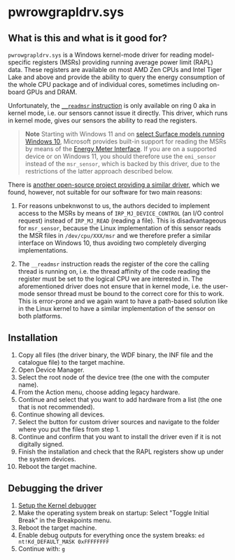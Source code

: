 # pwrowgrapldrv.sys
## What is this and what is it good for?
`pwrowgrapldrv.sys` is a Windows kernel-mode driver for reading model-specific registers (MSRs) providing running average power limit (RAPL) data. These registers are available on most AMD Zen CPUs and Intel Tiger Lake and above and provide the ability to query the energy consumption of the whole CPU package and of individual cores, sometimes including on-board GPUs and DRAM.

Unfortunately, the [`__readmsr` instruction](https://learn.microsoft.com/en-us/cpp/intrinsics/readmsr) is only available on ring 0 aka in kernel mode, i.e. our sensors cannot issue it directly. This driver, which runs in kernel mode, gives our sensors the ability to read the registers.

> **Note**
> Starting with Windows 11 and on [select Surface models running Windows 10](https://fosdem.org/2023/schedule/event/energy_power_profiling_firefox/attachments/slides/5537/export/events/attachments/energy_power_profiling_firefox/slides/5537/FOSDEM_2023_Power_profiling_with_the_Firefox_Profiler.pdf), Microsoft provides built-in support for reading the MSRs by means of the [Energy Meter Interface](https://learn.microsoft.com/en-us/windows-hardware/drivers/powermeter/energy-meter-interface). If you are on a supported device or on Windows 11, you should therefore use the `emi_sensor` instead of the `msr_sensor`, which is backed by this driver, due to the restrictions of the latter approach described below.

There is [another open-source project providing a similar driver](https://github.com/hubblo-org/windows-rapl-driver), which we found, however, not suitable for our software for two main reasons:

1. For reasons unbeknwonst to us, the authors decided to implement access to the MSRs by means of `IRP_MJ_DEVICE_CONTROL` (an I/O control request) instead of `IRP_MJ_READ` (reading a file). This is disadvantageous for `msr_sensor`, because the Linux implementation of this sensor reads the MSR files in `/dev/cpu/XXX/msr` and we therefore prefer a similar interface on Windows 10, thus avoiding two completely diverging implementations.

2. The `__readmsr` instruction reads the register of the core the calling thread is running on, i.e. the thread affinity of the code reading the register must be set to the logical CPU we are interested in. The aforementioned driver does not ensure that in kernel mode, i.e. the user-mode sensor thread must be bound to the correct core for this to work. This is error-prone and we again want to have a path-based solution like in the Linux kernel to have a similar implementation of the sensor on both platforms.

## Installation
1. Copy all files (the driver binary, the WDF binary, the INF file and the catalogue file) to the target machine.
2. Open Device Manager.
3. Select the root node of the device tree (the one with the computer name).
4. From the Action menu, choose adding legacy hardware.
5. Continue and select that you want to add hardware from a list (the one that is not recommended).
6. Continue showing all devices.
7. Select the button for custom driver sources and navigate to the folder where you put the files from step 1.
8. Continue and confirm that you want to install the driver even if it is not digitally signed.
9. Finish the installation and check that the RAPL registers show up under the system devices.
10. Reboot the target machine.

## Debugging the driver
1. [Setup the Kernel debugger](https://learn.microsoft.com/en-us/windows-hardware/drivers/debugger/debug-universal-drivers---step-by-step-lab--echo-kernel-mode-)
2. Make the operating system break on startup: Select "Toggle Initial Break" in the Breakpoints menu.
3. Reboot the target machine.
4. Enable debug outputs for everything once the system breaks: `ed nt!Kd_DEFAULT_MASK 0xFFFFFFFF`
4. Continue with: `g`
